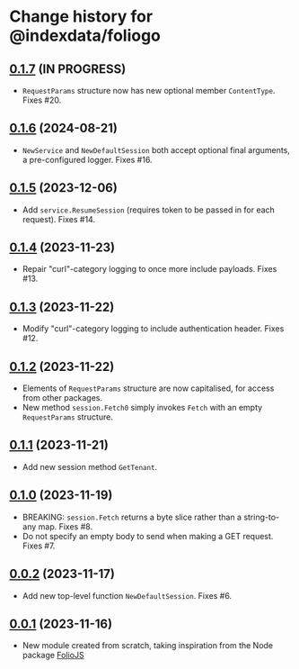 # Change history for @indexdata/foliogo

## [0.1.7](https://github.com/indexdata/foliogo/tree/v0.1.7) (IN PROGRESS)

* `RequestParams` structure now has new optional member `ContentType`. Fixes #20.

## [0.1.6](https://github.com/indexdata/foliogo/tree/v0.1.6) (2024-08-21)

* `NewService` and `NewDefaultSession` both accept optional final arguments, a pre-configured logger. Fixes #16.

## [0.1.5](https://github.com/indexdata/foliogo/tree/v0.1.5) (2023-12-06)

* Add `service.ResumeSession` (requires token to be passed in for each request). Fixes #14.

## [0.1.4](https://github.com/indexdata/foliogo/tree/v0.1.4) (2023-11-23)

* Repair "curl"-category logging to once more include payloads. Fixes #13.

## [0.1.3](https://github.com/indexdata/foliogo/tree/v0.1.3) (2023-11-22)

* Modify "curl"-category logging to include authentication header. Fixes #12.

## [0.1.2](https://github.com/indexdata/foliogo/tree/v0.1.2) (2023-11-22)

* Elements of `RequestParams` structure are now capitalised, for access from other packages.
* New method `session.Fetch0` simply invokes `Fetch` with an empty `RequestParams` structure.

## [0.1.1](https://github.com/indexdata/foliogo/tree/v0.1.1) (2023-11-21)

* Add new session method `GetTenant`.

## [0.1.0](https://github.com/indexdata/foliogo/tree/v0.1.0) (2023-11-19)

* BREAKING: `session.Fetch` returns a byte slice rather than a string-to-any map. Fixes #8.
* Do not specify an empty body to send when making a GET request. Fixes #7.

## [0.0.2](https://github.com/indexdata/foliogo/tree/v0.0.2) (2023-11-17)

* Add new top-level function `NewDefaultSession`. Fixes #6.

## [0.0.1](https://github.com/indexdata/foliogo/tree/v0.0.1) (2023-11-16)

* New module created from scratch, taking inspiration from the Node package [FolioJS](https://github.com/indexdata/foliojs)

